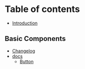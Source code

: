 # Table of contents

* [Introduction](README.md)

## Basic Components <a id="button-cell-icon-image-layout-popup-builtinstyle"></a>

* [Changelog](changelog.md)
* [docs](docs/README.md)
  * [Button](docs/button.md)

